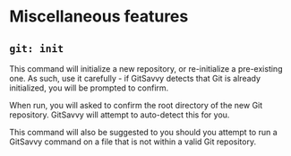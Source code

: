 # Miscellaneous features

## `git: init`

This command will initialize a new repository, or re-initialize a pre-existing one.  As such, use it carefully - if GitSavvy detects that Git is already initialized, you will be prompted to confirm.

When run, you will asked to confirm the root directory of the new Git repository.  GitSavvy will attempt to auto-detect this for you.

This command will also be suggested to you should you attempt to run a GitSavvy command on a file that is not within a valid Git repository.
